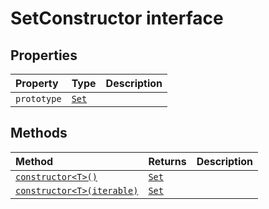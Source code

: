 # SetConstructor interface










## Properties

| Property	   | Type	| Description|
|:-------------|:-------|:-----------|
|`prototype`      | [`Set`](../es6-collections/set.md)<any> |  |




## Methods

| Method	   |  Returns	| Description|
|:-------------|:-------|:-----------|
|[`constructor<T>()`](constructor<T>-WZO89.md)      | [`Set`](../es6-collections/set.md)<T> |  |
|[`constructor<T>(iterable)`](constructor<T>-Hf9M9.md)      | [`Set`](../es6-collections/set.md)<T> |  |



